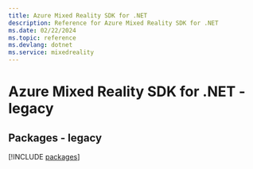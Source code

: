 ```yaml
---
title: Azure Mixed Reality SDK for .NET
description: Reference for Azure Mixed Reality SDK for .NET
ms.date: 02/22/2024
ms.topic: reference
ms.devlang: dotnet
ms.service: mixedreality
---
```

# Azure Mixed Reality SDK for .NET - legacy
## Packages - legacy
[!INCLUDE [packages](mixed-reality-index.md)]